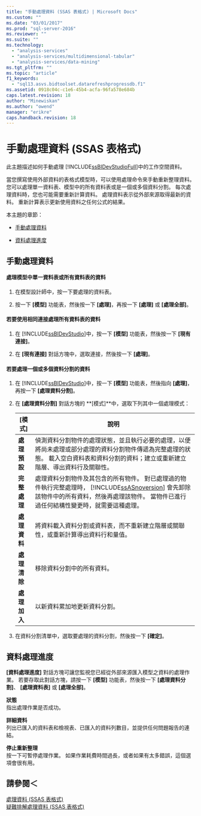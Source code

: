 ```yaml
---
title: "手動處理資料 (SSAS 表格式) | Microsoft Docs"
ms.custom: ""
ms.date: "03/01/2017"
ms.prod: "sql-server-2016"
ms.reviewer: ""
ms.suite: ""
ms.technology: 
  - "analysis-services"
  - "analysis-services/multidimensional-tabular"
  - "analysis-services/data-mining"
ms.tgt_pltfrm: ""
ms.topic: "article"
f1_keywords: 
  - "sql13.asvs.bidtoolset.datarefreshprogressdb.f1"
ms.assetid: 0918c04c-c1e6-45b4-acfa-96fa578e684b
caps.latest.revision: 18
author: "Minewiskan"
ms.author: "owend"
manager: "erikre"
caps.handback.revision: 18
---
```

# 手動處理資料 (SSAS 表格式)
  此主題描述如何手動處理 [!INCLUDE[ssBIDevStudioFull](../../includes/ssbidevstudiofull-md.md)]中的工作空間資料。  
  
 當您撰寫使用外部資料的表格式模型時，可以使用處理命令來手動重新整理資料。 您可以處理單一資料表、模型中的所有資料表或是一個或多個資料分割。 每次處理資料時，您也可能需要重新計算資料。  處理資料表示從外部來源取得最新的資料。 重新計算表示更新使用資料之任何公式的結果。  
  
 本主題的章節：  
  
-   [手動處理資料](#bkmk_mahually_process)  
  
-   [資料處理進度](#bkmk_data_process_progress)  
  
##  <a name="bkmk_mahually_process"></a> 手動處理資料  
  
#### 處理模型中單一資料表或所有資料表的資料  
  
1.  在模型設計師中，按一下要處理的資料表。  
  
2.  按一下 **[模型]** 功能表，然後按一下 **[處理]**，再按一下 **[處理]** 或 **[處理全部]**。  
  
#### 若要使用相同連接處理所有資料表的資料  
  
1.  在 [!INCLUDE[ssBIDevStudio](../../includes/ssbidevstudio-md.md)]中，按一下 **[模型]** 功能表，然後按一下 **[現有連接]**。  
  
2.  在 **[現有連接]** 對話方塊中，選取連接，然後按一下 **[處理]**。  
  
#### 若要處理一個或多個資料分割的資料  
  
1.  在 [!INCLUDE[ssBIDevStudio](../../includes/ssbidevstudio-md.md)]中，按一下 **[模型]** 功能表，然後指向 **[處理]**，再按一下 **[處理資料分割]**。  
  
2.  在 **[處理資料分割]** 對話方塊的 **[模式]**中，選取下列其中一個處理模式：  
  
    |[模式]|說明|  
    |----------|-----------------|  
    |**處理預設**|偵測資料分割物件的處理狀態，並且執行必要的處理，以便將尚未處理或部分處理的資料分割物件傳遞為完整處理的狀態。 載入空白資料表和資料分割的資料；建立或重新建立階層、導出資料行及關聯性。|  
    |**完整處理**|處理資料分割物件及其包含的所有物件。 對已處理過的物件執行完整處理時， [!INCLUDE[ssASnoversion](../../includes/ssasnoversion-md.md)] 會先卸除該物件中的所有資料，然後再處理該物件。 當物件已進行過任何結構性變更時，就需要這種處理。|  
    |**處理資料**|將資料載入資料分割或資料表，而不重新建立階層或關聯性，或重新計算導出資料行和量值。|  
    |**處理清除**|移除資料分割中的所有資料。|  
    |**處理加入**|以新資料累加地更新資料分割。|  
  
3.  在資料分割清單中，選取要處理的資料分割，然後按一下 **[確定]**。  
  
##  <a name="bkmk_data_process_progress"></a> 資料處理進度  
 **[資料處理進度]** 對話方塊可讓您監視您已經從外部來源匯入模型之資料的處理作業。 若要存取此對話方塊，請按一下 **[模型]** 功能表，然後按一下 **[處理資料分割]**、 **[處理資料表]** 或 **[處理全部]**。  
  
 **狀態**  
 指出處理作業是否成功。  
  
 **詳細資料**  
 列出已匯入的資料表和檢視表、已匯入的資料列數目，並提供任何問題報告的連結。  
  
 **停止重新整理**  
 按一下可暫停處理作業。 如果作業耗費時間過長，或者如果有太多錯誤，這個選項會很有用。  
  
## 請參閱＜  
 [處理資料 &#40;SSAS 表格式&#41;](../../analysis-services/tabular-models/process-data-ssas-tabular.md)   
 [疑難排解處理資料 &#40;SSAS 表格式&#41;](../../analysis-services/troubleshoot-process-data-ssas-tabular.md)  
  
  